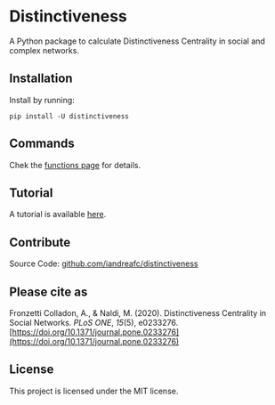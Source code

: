 # Distinctiveness

A Python package to calculate Distinctiveness Centrality in social and complex networks.

## Installation
Install by running:

    pip install -U distinctiveness

## Commands
Chek the [functions page](functions.md) for details.

## Tutorial
A tutorial is available [here](https://github.com/iandreafc/distinctiveness/blob/master/DistinctivenessCentralityDemo.ipynb).

## Contribute

Source Code: [github.com/iandreafc/distinctiveness](https://github.com/iandreafc/distinctiveness)

## Please cite as

Fronzetti Colladon, A., & Naldi, M. (2020). Distinctiveness Centrality in Social Networks. *PLoS ONE*, *15*(5), e0233276. [https://doi.org/10.1371/journal.pone.0233276](https://doi.org/10.1371/journal.pone.0233276)

## License

This project is licensed under the MIT license.